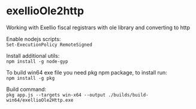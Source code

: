 # exellioOle2http

Working with Exellio fiscal registrars with ole library and converting to http <br>

Enable nodejs scripts: <br>
    `Set-ExecutionPolicy RemoteSigned`

Install additional utils: <br>
    `npm install -g node-gyp`

To build win64 exe file you need pkg npm package, to install run: <br>
    `npm install -g pkg`

Build command: <br>
    `pkg app.js --targets win-x64 --output ./builds/build-win64/exellioOle2Http.exe`
